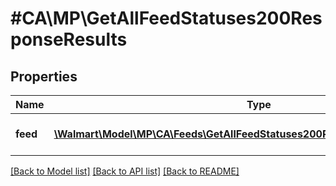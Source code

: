 # #CA\MP\GetAllFeedStatuses200ResponseResults

## Properties

Name | Type | Description | Notes
------------ | ------------- | ------------- | -------------
**feed** | [**\Walmart\Model\MP\CA\Feeds\GetAllFeedStatuses200ResponseResultsFeedInner[]**](GetAllFeedStatuses200ResponseResultsFeedInner.md) | The feed status results | [optional]


[[Back to Model list]](../) [[Back to API list]](../../Api/CA/MP) [[Back to README]](../../README.md)
